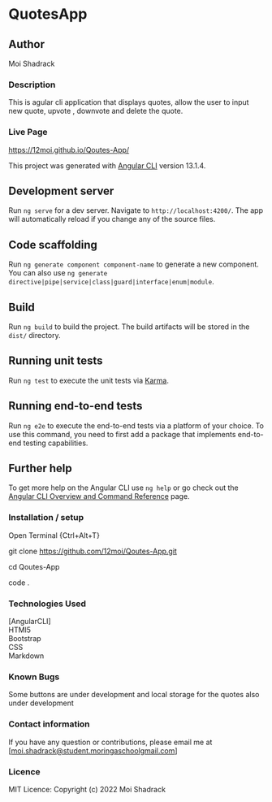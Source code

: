 # QuotesApp

## Author
 Moi Shadrack

 ### Description 
 This is agular cli application that displays quotes, allow the user to input new quote, upvote , downvote and delete the quote.
  
  ### Live Page
  https://12moi.github.io/Qoutes-App/

This project was generated with [Angular CLI](https://github.com/angular/angular-cli) version 13.1.4.

## Development server

Run `ng serve` for a dev server. Navigate to `http://localhost:4200/`. The app will automatically reload if you change any of the source files.

## Code scaffolding

Run `ng generate component component-name` to generate a new component. You can also use `ng generate directive|pipe|service|class|guard|interface|enum|module`.

## Build

Run `ng build` to build the project. The build artifacts will be stored in the `dist/` directory.

## Running unit tests

Run `ng test` to execute the unit tests via [Karma](https://karma-runner.github.io).

## Running end-to-end tests

Run `ng e2e` to execute the end-to-end tests via a platform of your choice. To use this command, you need to first add a package that implements end-to-end testing capabilities.

## Further help

To get more help on the Angular CLI use `ng help` or go check out the [Angular CLI Overview and Command Reference](https://angular.io/cli) page.

### Installation / setup
Open Terminal {Ctrl+Alt+T}

git clone https://github.com/12moi/Qoutes-App.git

cd Qoutes-App

code .

### Technologies Used
[AngularCLI] <br>
HTMl5<br>
Bootstrap <br>
CSS<br>
Markdown

### Known Bugs
Some buttons are under development and local storage for the quotes also under development
### Contact information
If you have any question or contributions, please email me at [moi.shadrack@student.moringaschoolgmail.com]

### Licence
MIT Licence:
Copyright (c) 2022 Moi Shadrack

